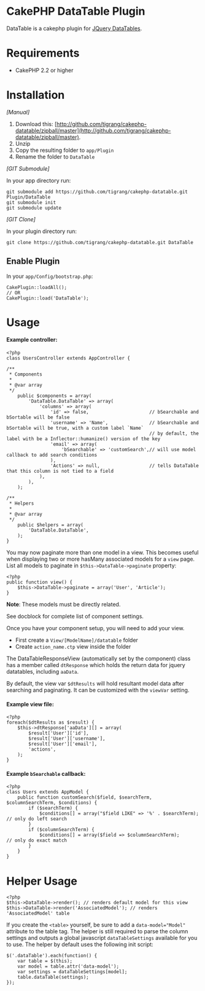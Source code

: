 # CakePHP DataTable Plugin
DataTable is a cakephp plugin for [JQuery DataTables](http://datatables.net/).

# Requirements
* CakePHP 2.2 or higher

# Installation

_[Manual]_

1. Download this: [http://github.com/tigrang/cakephp-datatable/zipball/master](http://github.com/tigrang/cakephp-datatable/zipball/master).
2. Unzip
3. Copy the resulting folder to `app/Plugin`
4. Rename the folder to `DataTable`

_[GIT Submodule]_

In your app directory run:

	git submodule add https://github.com/tigrang/cakephp-datatable.git Plugin/DataTable
	git submodule init
	git submodule update

_[GIT Clone]_

In your plugin directory run:

	git clone https://github.com/tigrang/cakephp-datatable.git DataTable

## Enable Plugin

In your `app/Config/bootstrap.php`:

	CakePlugin::loadAll();
	// OR
	CakePlugin::load('DataTable');

# Usage

#### Example controller:
	<?php
	class UsersController extends AppController {

	/**
	 * Components
	 *
	 * @var array
	 */
		public $components = array(
			'DataTable.DataTable' => array(
				'columns' => array(
					'id' => false, 						// bSearchable and bSortable will be false
					'username' => 'Name',				// bSearchable and bSortable will be true, with a custom label `Name`
														// by default, the label with be a Inflector::humanize() version of the key
					'email' => array(
						'bSearchable' => 'customSearch',// will use model callback to add search conditions
					),
					'Actions' => null,					// tells DataTable that this column is not tied to a field
				),
			),
		);

	/**
	 * Helpers
	 *
	 * @var array
	 */
		public $helpers = array(
			'DataTable.DataTable',
	 	);
	}

You may now paginate more than one model in a view. This becomes useful when displaying two or more hasMany associated models for a `view` page.
List all models to paginate in `$this->DataTable->paginate` property:

	<?php
	public function view() {
		$this->DataTable->paginate = array('User', 'Article');
	}
	
**Note**: These models must be directly related.

See docblock for complete list of component settings.

Once you have your component setup, you will need to add your view.
  
  * First create a `View/[ModelName]/datatable` folder
  * Create `action_name.ctp` view inside the folder

The DataTableResponseView (automatically set by the component) class has a member called `dtResponse` which holds 
the return data for jquery datatables, including `aaData`.

By default, the view var `$dtResults` will hold resultant model data after searching and paginating. It can be 
customized with the `viewVar` setting.

#### Example view file:

	<?php
	foreach($dtResults as $result) {
		$this->dtResponse['aaData'][] = array(
			$result['User']['id'],
			$result['User']['username'],
			$result['User']['email'],
			'actions',
		);
	}

#### Example `bSearchable` callback:

	<?php
	class Users extends AppModel {
		public function customSearch($field, $searchTerm, $columnSearchTerm, $conditions) {
			if ($searchTerm) {
				$conditions[] = array("$field LIKE" => '%' . $searchTerm);	// only do left search
			}
			if ($columnSearchTerm) {
				$conditions[] = array($field => $columnSearchTerm);			// only do exact match
			}
		}
	}
	
# Helper Usage
    
	<?php
	$this->DataTable->render(); // renders default model for this view
	$this->DataTable->render('AssociatedModel'); // renders 'AssociatedModel' table
	
If you create the `<table>` yourself, be sure to add a `data-model="Model"` attribute to the table tag. The helper is still required to parse the column settings and outputs a global javascript `dataTableSettings` available for you to use.
The helper by default uses the following init script:

	$('.dataTable').each(function() {
		var table = $(this);
		var model = table.attr('data-model');
		var settings = dataTableSettings[model];
		table.dataTable(settings);
	});

